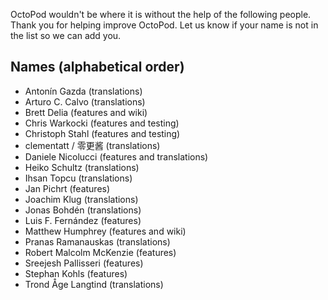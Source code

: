 OctoPod wouldn't be where it is without the help of the following people. Thank you for helping improve OctoPod. Let us know if your name is not in the list so we can add you.

## Names (alphabetical order)

* Antonín Gazda (translations)
* Arturo C. Calvo (translations)
* Brett Delia (features and wiki)
* Chris Warkocki (features and testing)
* Christoph Stahl (features and testing)
* clementatt / 零更酱 (translations)
* Daniele Nicolucci (features and translations)
* Heiko Schultz (translations)
* Ihsan Topcu (translations)
* Jan Pichrt (features)
* Joachim Klug (translations)
* Jonas Bohdén (translations)
* Luis F. Fernández (features)
* Matthew Humphrey (features and wiki)
* Pranas Ramanauskas (translations)
* Robert Malcolm McKenzie (features)
* Sreejesh Pallisseri (features)
* Stephan Kohls (features)
* Trond Åge Langtind (translations)
